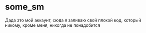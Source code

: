 # some_sm
Дада это мой аккаунт, сюда я заливаю свой плохой код, который никому, кроме меня, никогда не понадобится
